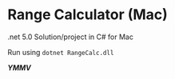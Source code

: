 # Range Calculator (Mac)
.net 5.0 Solution/project in C# for Mac

Run using `dotnet RangeCalc.dll`

***YMMV***
